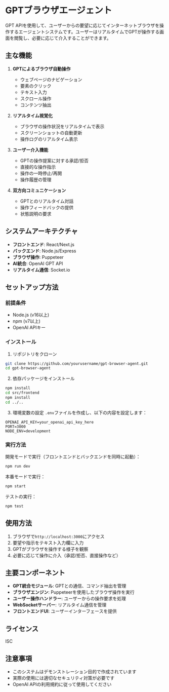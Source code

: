# GPTブラウザエージェント

GPT APIを使用して、ユーザーからの要望に応じてインターネットブラウザを操作するエージェントシステムです。ユーザーはリアルタイムでGPTが操作する画面を閲覧し、必要に応じて介入することができます。

## 主な機能

1. **GPTによるブラウザ自動操作**
   - ウェブページのナビゲーション
   - 要素のクリック
   - テキスト入力
   - スクロール操作
   - コンテンツ抽出

2. **リアルタイム視覚化**
   - ブラウザの操作状況をリアルタイムで表示
   - スクリーンショットの自動更新
   - 操作ログのリアルタイム表示

3. **ユーザー介入機能**
   - GPTの操作提案に対する承認/拒否
   - 直接的な操作指示
   - 操作の一時停止/再開
   - 操作履歴の管理

4. **双方向コミュニケーション**
   - GPTとのリアルタイム対話
   - 操作フィードバックの提供
   - 状態説明の要求

## システムアーキテクチャ

- **フロントエンド**: React/Next.js
- **バックエンド**: Node.js/Express
- **ブラウザ操作**: Puppeteer
- **AI統合**: OpenAI GPT API
- **リアルタイム通信**: Socket.io

## セットアップ方法

### 前提条件

- Node.js (v16以上)
- npm (v7以上)
- OpenAI APIキー

### インストール

1. リポジトリをクローン
```bash
git clone https://github.com/yourusername/gpt-browser-agent.git
cd gpt-browser-agent
```

2. 依存パッケージをインストール
```bash
npm install
cd src/frontend
npm install
cd ../..
```

3. 環境変数の設定
`.env`ファイルを作成し、以下の内容を設定します：
```
OPENAI_API_KEY=your_openai_api_key_here
PORT=3000
NODE_ENV=development
```

### 実行方法

開発モードで実行（フロントエンドとバックエンドを同時に起動）：
```bash
npm run dev
```

本番モードで実行：
```bash
npm start
```

テストの実行：
```bash
npm test
```

## 使用方法

1. ブラウザで`http://localhost:3000`にアクセス
2. 要望や指示をテキスト入力欄に入力
3. GPTがブラウザを操作する様子を観察
4. 必要に応じて操作に介入（承認/拒否、直接操作など）

## 主要コンポーネント

- **GPT統合モジュール**: GPTとの通信、コマンド抽出を管理
- **ブラウザエンジン**: Puppeteerを使用したブラウザ操作を実行
- **ユーザー操作ハンドラー**: ユーザーからの操作要求を処理
- **WebSocketサーバー**: リアルタイム通信を管理
- **フロントエンドUI**: ユーザーインターフェースを提供

## ライセンス

ISC

## 注意事項

- このシステムはデモンストレーション目的で作成されています
- 実際の使用には適切なセキュリティ対策が必要です
- OpenAI APIの利用規約に従って使用してください
